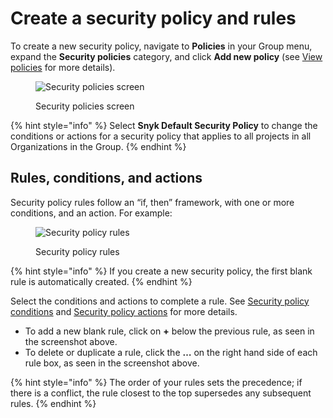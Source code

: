 # Create a security policy and rules

To create a new security policy, navigate to **Policies** in your Group menu, expand the **Security policies** category, and click **Add new policy** (see [View policies](../view-policies.md) for more details).

<figure><img src="../../../.gitbook/assets/screenshot_2020-10-20_at_10.01.49_am.png" alt="Security policies screen"><figcaption><p>Security policies screen</p></figcaption></figure>

{% hint style="info" %}
Select **Snyk Default Security Policy** to change the conditions or actions for a security policy that applies to all projects in all Organizations in the Group.
{% endhint %}

## Rules, conditions, and actions

Security policy rules follow an “if, then” framework, with one or more conditions, and an action. For example:

<figure><img src="../../../.gitbook/assets/screenshot_2020-07-06_at_11.38.07.png" alt="Security policy rules"><figcaption><p>Security policy rules</p></figcaption></figure>

{% hint style="info" %}
If you create a new security policy, the first blank rule is automatically created.
{% endhint %}

Select the conditions and actions to complete a rule. See [Security policy conditions](security-policies-conditions.md) and [Security policy actions](security-policy-actions.md) for more details.

* To add a new blank rule, click on **+** below the previous rule, as seen in the screenshot above.
* To delete or duplicate a rule, click the **…** on the right hand side of each rule box, as seen in the screenshot above.

{% hint style="info" %}
The order of your rules sets the precedence; if there is a conflict, the rule closest to the top supersedes any subsequent rules.
{% endhint %}
